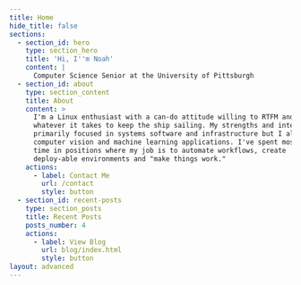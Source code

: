```yaml
---
title: Home
hide_title: false
sections:
  - section_id: hero
    type: section_hero
    title: 'Hi, I''m Noah'
    content: |
      Computer Science Senior at the University of Pittsburgh
  - section_id: about
    type: section_content
    title: About
    content: >
      I'm a Linux enthusiast with a can-do attitude willing to RTFM and do
      whatever it takes to keep the ship sailing. My strengths and interests are
      primarily focused in systems software and infrastructure but I also enjoy
      computer vision and machine learning applications. I've spent most of my
      time in positions where my job is to automate workflows, create
      deploy-able environments and "make things work." 
    actions:
      - label: Contact Me
        url: /contact
        style: button
  - section_id: recent-posts
    type: section_posts
    title: Recent Posts
    posts_number: 4
    actions:
      - label: View Blog
        url: blog/index.html
        style: button
layout: advanced
---
```


